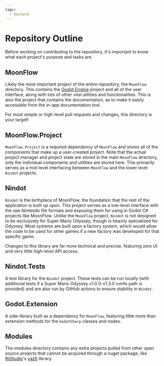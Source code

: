 ```yaml
---
tags:
  - backend
---
```

# Repository Outline
Before working on contributing to the repository, it's important to know what each project's purpose and tasks are.

## MoonFlow
Likely the most important project of the entire repository, the `MoonFlow` directory. This contains the [Godot Engine](https://godotengine.org/) project and all of the user interface, along with lots of other vital utilities and functionalities. This is also the project that contains the documentation, as to make it easily accessible from the in-app documentation tool.

For most simple or high-level pull requests and changes, this directory is your target!

## MoonFlow.Project
`MoonFlow.Project` is a required dependency of `MoonFlow` and stores all of the components that make up a user-created project. Note that the actual project manager and project state are stored in the main `MoonFlow` directory, only the individual components and utilities are stored here. This primarily serves as a mid-level interfacing between `MoonFlow` and the lower level `Nindot` projects.

## Nindot
`Nindot` is the birthplace of MoonFlow, the foundation that the rest of the application is built up upon. This project serves as a low-level interface with the raw Nintendo file formats and exposing them for using in Godot C# projects like MoonFlow. Unlike the `MoonFlow` project, `Nindot` is not designed to be exclusively for Super Mario Odyssey, though is heavily specialized for Odyssey. Most systems are built upon a factory system, which would allow the code to be used for other games if a new factory was developed for that specific game.

Changes to this library are far more technical and precise, featuring zero UI and very little high-level API access.

## Nindot.Tests
A test library for the `Nindot` project. These tests can be run locally (with additional tests if a Super Mario Odyssey v1.0.0-v1.3.0 romfs path is provided) and are also run by GitHub actions to ensure stability in `Nindot`.

## Godot.Extension
A side-library built as a dependency for `MoonFlow`, featuring little more than extension methods for the `GodotSharp` classes and nodes.

## Modules
The modules directory contains any extra projects pulled from other open source projects that cannot be acquired through a nuget package, like [RiiStudio](https://github.com/riidefi/RiiStudio)'s [yaz0](http://www.amnoid.de/gc/yaz0.txt) library.